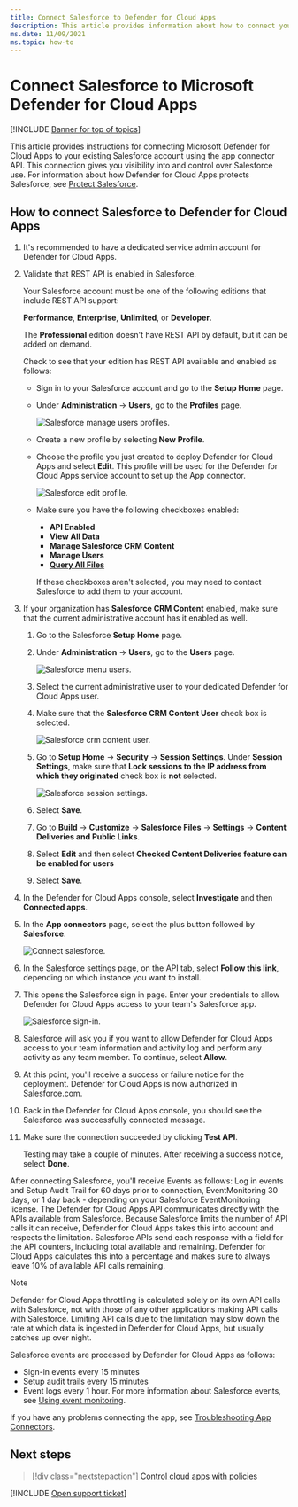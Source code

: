 ```yaml
---
title: Connect Salesforce to Defender for Cloud Apps
description: This article provides information about how to connect your Salesforce to Defender for Cloud Apps using the API connector for visibility and control over use.
ms.date: 11/09/2021
ms.topic: how-to
---
```

# Connect Salesforce to Microsoft Defender for Cloud Apps

[!INCLUDE [Banner for top of topics](includes/banner.md)]

This article provides instructions for connecting Microsoft  Defender for Cloud Apps to your existing Salesforce account using the app connector API. This connection gives you visibility into and control over Salesforce use. For information about how Defender for Cloud Apps protects Salesforce, see [Protect Salesforce](protect-salesforce.md).

## How to connect Salesforce to Defender for Cloud Apps

1. It's recommended to have a dedicated service admin account for Defender for Cloud Apps.

1. Validate that REST API is enabled in Salesforce.

    Your Salesforce account must be one of the following editions that include REST API support:

    **Performance**, **Enterprise**, **Unlimited**, or **Developer**.

    The **Professional** edition doesn't have REST API by default, but it can be added on demand.

    Check to see that your edition has REST API available and enabled as follows:

    * Sign in to your Salesforce account and go to the **Setup Home** page.

    * Under **Administration** -> **Users**, go to the **Profiles** page.

        ![Salesforce manage users profiles.](media/salesforce-profiles.png)

    * Create a new profile by selecting **New Profile**.
    * Choose the profile you just created to deploy Defender for Cloud Apps and select **Edit**. This profile will be used for the Defender for Cloud Apps service account to set up the App connector.

         ![Salesforce edit profile.](media/salesforce-edit-profile.png)

    * Make sure you have the following checkboxes enabled:
      * **API Enabled**
      * **View All Data**
      * **Manage Salesforce CRM Content**
      * **Manage Users**
      * **[Query All Files](https://go.microsoft.com/fwlink/?linkid=2106480)**

      If these checkboxes aren't selected, you may need to contact Salesforce to add them to your account.

1. If your organization has **Salesforce CRM Content** enabled, make sure that the current administrative account has it enabled as well.

    1. Go to the Salesforce **Setup Home** page.

    1. Under **Administration** -> **Users**, go to the **Users** page.

        ![Salesforce menu users.](media/salesforce-menu-users.png)

    1. Select the current administrative user to your dedicated Defender for Cloud Apps user.

    1. Make sure that the **Salesforce CRM Content User** check box is selected.

        ![Salesforce crm content user.](media/salesforce-crm-content-user.png)

    1. Go to **Setup Home** -> **Security** -> **Session Settings**. Under **Session Settings**, make sure that  **Lock sessions to the IP address from which they originated** check box is **not** selected.

        ![Salesforce session settings.](media/salesforce-setup-session-settings.png)

    1. Select **Save**.
    
    1. Go to **Build** -> **Customize** -> **Salesforce Files** -> **Settings** -> **Content Deliveries and Public Links**.
    
    1. Select **Edit** and then select **Checked Content Deliveries feature can be enabled for users**

    1. Select **Save**.

1. In the Defender for Cloud Apps console, select **Investigate** and then **Connected apps**.

1. In the **App connectors** page, select the plus button followed by **Salesforce**.

    ![Connect salesforce.](media/connect-salesforce.png)

1. In the Salesforce settings page, on the API tab, select **Follow this link**, depending on which instance you want to install.

1. This opens the Salesforce sign in page. Enter your credentials to allow Defender for Cloud Apps access to your team's Salesforce app.

    ![Salesforce sign-in.](media/salesforce-logon.png)

1. Salesforce will ask you if you want to allow Defender for Cloud Apps access to your team information and activity log and perform any activity as any team member. To continue, select **Allow**.

1. At this point, you'll receive a success or failure notice for the deployment. Defender for Cloud Apps is now authorized in Salesforce.com.

1. Back in the Defender for Cloud Apps console, you should see the Salesforce was successfully connected message.

1. Make sure the connection succeeded by clicking **Test API**.

    Testing may take a couple of minutes. After receiving a success notice, select **Done**.

After connecting Salesforce, you'll receive Events as follows: Log in events and Setup Audit Trail for 60 days prior to connection, EventMonitoring 30 days, or 1 day back - depending on your Salesforce EventMonitoring license. The Defender for Cloud Apps API communicates directly with the APIs available from Salesforce. Because Salesforce limits the number of API calls it can receive, Defender for Cloud Apps takes this into account and respects the limitation. Salesforce APIs send each response with a field for the API counters, including total available and remaining. Defender for Cloud Apps calculates this into a percentage and makes sure to always leave 10% of available API calls remaining.

> [!NOTE]
> Defender for Cloud Apps throttling is calculated solely on its own API calls with Salesforce, not with those of any other applications making API calls with Salesforce.
> Limiting API calls due to the limitation may slow down the rate at which data is ingested in Defender for Cloud Apps, but usually catches up over night.

Salesforce events are processed by Defender for Cloud Apps as follows:

* Sign-in events every 15 minutes
* Setup audit trails every 15 minutes
* Event logs every 1 hour. For more information about Salesforce events, see [Using event monitoring](https://developer.salesforce.com/docs/atlas.en-us.api_rest.meta/api_rest/using_resources_event_log_files.htm).

If you have any problems connecting the app, see [Troubleshooting App Connectors](troubleshooting-api-connectors-using-error-messages.md).

## Next steps

> [!div class="nextstepaction"]
> [Control cloud apps with policies](control-cloud-apps-with-policies.md)

[!INCLUDE [Open support ticket](includes/support.md)]
